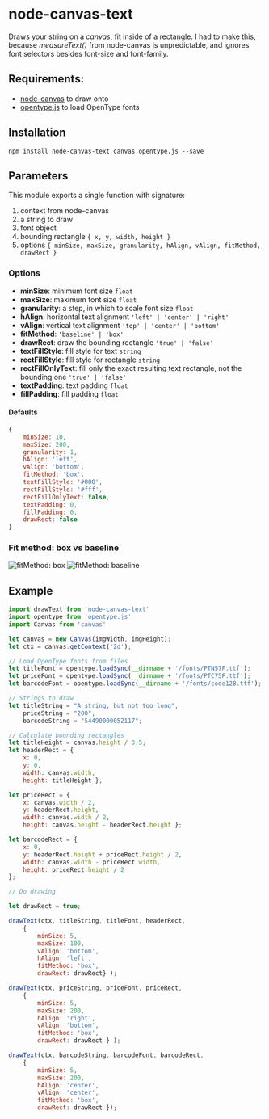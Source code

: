 # node-canvas-text

Draws your string on a _canvas_, fit inside of a rectangle. I had to make this, because _measureText()_ from node-canvas is unpredictable, and ignores font selectors besides font-size and font-family.

## Requirements:
* [node-canvas](https://github.com/Automattic/node-canvas) to draw onto
* [opentype.js](https://github.com/nodebox/opentype.js/blob/master/README.md) to load OpenType fonts

## Installation

```npm install node-canvas-text canvas opentype.js --save```

## Parameters

This module exports a single function with signature:

1. context from node-canvas
2. a string to draw
3. font object
4. bounding rectangle ```{ x, y, width, height }```
5. options ```{ minSize, maxSize, granularity, hAlign, vAlign, fitMethod, drawRect }```

### Options

* **minSize**: minimum font size ```float```
* **maxSize**: maximum font size ```float```
* **granularity**: a step, in which to scale font size ```float```
* **hAlign**: horizontal text alignment ```'left' | 'center' | 'right'```
* **vAlign**: vertical text alignment ```'top' | 'center' | 'bottom'```
* **fitMethod**: ```'baseline' | 'box'```
* **drawRect**: draw the bounding rectangle ```'true' | 'false'```
* **textFillStyle**: fill style for text ```string```
* **rectFillStyle**: fill style for rectangle ```string```
* **rectFillOnlyText**: fill only the exact resulting text rectangle, not the bounding one ```'true' | 'false'```
* **textPadding**: text padding ```float```
* **fillPadding**: fill padding ```float```

#### Defaults

```javascript
{
    minSize: 10,
    maxSize: 200,
    granularity: 1,
    hAlign: 'left',
    vAlign: 'bottom',
    fitMethod: 'box',
    textFillStyle: '#000',
    rectFillStyle: '#fff',
    rectFillOnlyText: false,
    textPadding: 0,
    fillPadding: 0,
    drawRect: false
}
```

### Fit method: box vs baseline

![fitMethod: box](http://i.imgur.com/wuLdnPs.jpg)
![fitMethod: baseline](http://i.imgur.com/oxJQvYZ.jpg)

## Example
```javascript
import drawText from 'node-canvas-text'
import opentype from 'opentype.js'
import Canvas from 'canvas'

let canvas = new Canvas(imgWidth, imgHeight);
let ctx = canvas.getContext('2d');

// Load OpenType fonts from files
let titleFont = opentype.loadSync(__dirname + '/fonts/PTN57F.ttf');
let priceFont = opentype.loadSync(__dirname + '/fonts/PTC75F.ttf');
let barcodeFont = opentype.loadSync(__dirname + '/fonts/code128.ttf');

// Strings to draw
let titleString = "A string, but not too long",
    priceString = "200",
    barcodeString = "54490000052117";

// Calculate bounding rectangles
let titleHeight = canvas.height / 3.5;
let headerRect = {
    x: 0,
    y: 0,
    width: canvas.width,
    height: titleHeight };

let priceRect = {
    x: canvas.width / 2,
    y: headerRect.height,
    width: canvas.width / 2,
    height: canvas.height - headerRect.height };

let barcodeRect = {
    x: 0,
    y: headerRect.height + priceRect.height / 2,
    width: canvas.width - priceRect.width,
    height: priceRect.height / 2
};

// Do drawing

let drawRect = true;

drawText(ctx, titleString, titleFont, headerRect,
    {
        minSize: 5,
        maxSize: 100,
        vAlign: 'bottom',
        hAlign: 'left',
        fitMethod: 'box',
        drawRect: drawRect} );

drawText(ctx, priceString, priceFont, priceRect,
    {
        minSize: 5,
        maxSize: 200,
        hAlign: 'right',
        vAlign: 'bottom',
        fitMethod: 'box',
        drawRect: drawRect } );

drawText(ctx, barcodeString, barcodeFont, barcodeRect,
    {
        minSize: 5,
        maxSize: 200,
        hAlign: 'center',
        vAlign: 'center',
        fitMethod: 'box',
        drawRect: drawRect });
```
